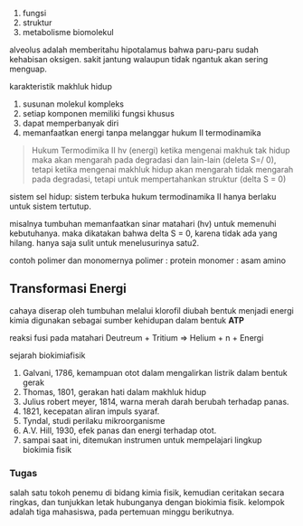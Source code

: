 1. fungsi
2. struktur
3. metabolisme biomolekul

alveolus adalah memberitahu hipotalamus bahwa paru-paru sudah kehabisan oksigen. sakit jantung walaupun tidak ngantuk akan sering menguap. 

karakteristik makhluk hidup
1. susunan molekul kompleks
2. setiap komponen memiliki fungsi khusus
3. dapat memperbanyak diri
4. memanfaatkan energi tanpa melanggar hukum II termodinamika

> Hukum Termodimika II
> hv (energi) ketika mengenai makhuk tak hidup maka akan mengarah pada degradasi dan lain-lain (deleta S=/ 0), tetapi ketika mengenai makhluk hidup akan mengarah tidak mengarah pada degradasi, tetapi untuk mempertahankan struktur (delta S = 0)

sistem sel hidup: sistem terbuka
hukum termodinamika II hanya berlaku untuk sistem tertutup. 

misalnya tumbuhan memanfaatkan sinar matahari (hv) untuk memenuhi kebutuhanya. maka dikatakan bahwa delta S = 0, karena tidak ada yang hilang. hanya saja sulit untuk menelusurinya satu2. 

contoh polimer dan monomernya
polimer : protein
monomer : asam amino

## Transformasi Energi
cahaya diserap oleh tumbuhan melalui klorofil diubah bentuk menjadi energi kimia digunakan sebagai sumber kehidupan dalam bentuk **ATP**

reaksi fusi pada matahari
Deutreum + Tritium => Helium + n + Energi

sejarah biokimiafisik
1. Galvani, 1786, kemampuan otot dalam mengalirkan listrik dalam bentuk gerak
2. Thomas, 1801, gerakan hati dalam makhluk hidup
3. Julius robert meyer, 1814, warna merah darah berubah terhadap panas. 
4. 1821, kecepatan aliran impuls syaraf.
5. Tyndal, studi perilaku mikroorganisme
6. A.V. Hill, 1930, efek panas dan energi terhadap otot.
7. sampai saat ini, ditemukan instrumen untuk mempelajari lingkup biokimia fisik

### Tugas
salah satu tokoh penemu di bidang kimia fisik, kemudian ceritakan secara ringkas, dan tunjukkan letak hubunganya dengan biokimia fisik. kelompok adalah tiga mahasiswa, pada pertemuan minggu berikutnya. 

